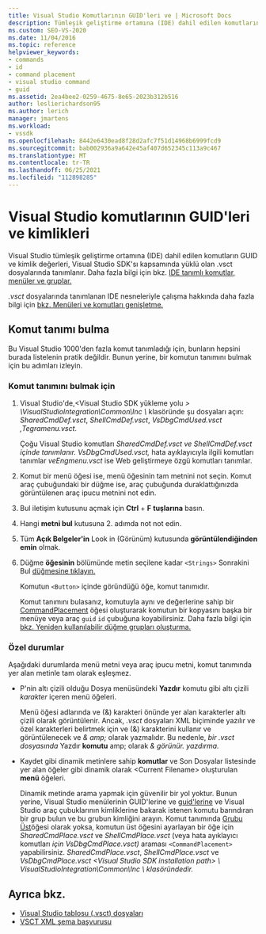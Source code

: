 ```yaml
---
title: Visual Studio Komutlarının GUID'leri ve | Microsoft Docs
description: Tümleşik geliştirme ortamına (IDE) dahil edilen komutların GUID ve Visual Studio değerlerini nasıl bulasınız?
ms.custom: SEO-VS-2020
ms.date: 11/04/2016
ms.topic: reference
helpviewer_keywords:
- commands
- id
- command placement
- visual studio command
- guid
ms.assetid: 2ea4bee2-0259-4675-8e65-2023b312b516
author: leslierichardson95
ms.author: lerich
manager: jmartens
ms.workload:
- vssdk
ms.openlocfilehash: 8442e6430ead8f28d2afc7f51d14968b6999fcd9
ms.sourcegitcommit: bab002936a9a642e45af407d652345c113a9c467
ms.translationtype: MT
ms.contentlocale: tr-TR
ms.lasthandoff: 06/25/2021
ms.locfileid: "112898285"
---
```

# <a name="guids-and-ids-of-visual-studio-commands"></a>Visual Studio komutlarının GUID'leri ve kimlikleri
Visual Studio tümleşik geliştirme ortamına (IDE) dahil edilen komutların GUID ve kimlik değerleri, Visual Studio SDK'sı kapsamında yüklü olan .vsct dosyalarında tanımlanır. Daha fazla bilgi için bkz. [IDE tanımlı komutlar, menüler ve gruplar.](../../extensibility/internals/ide-defined-commands-menus-and-groups.md)

 *.vsct* dosyalarında tanımlanan IDE nesneleriyle çalışma hakkında daha fazla bilgi için [bkz. Menüleri ve komutları genişletme.](../../extensibility/extending-menus-and-commands.md)

## <a name="find-a-command-definition"></a>Komut tanımı bulma
 Bu Visual Studio 1000'den fazla komut tanımladığı için, bunların hepsini burada listelenin pratik değildir. Bunun yerine, bir komutun tanımını bulmak için bu adımları izleyin.

### <a name="to-locate-a-command-definition"></a>Komut tanımını bulmak için

1. Visual Studio'de,<Visual Studio SDK yükleme yolu *\> \VisualStudioIntegration\Common\Inc \\* klasöründe şu dosyaları açın: *SharedCmdDef.vsct*, *ShellCmdDef.vsct*, *VsDbgCmdUsed.vsct* *,Tegramenu.vsct*.

    Çoğu Visual Studio komutları *SharedCmdDef.vsct ve* *ShellCmdDef.vsct içinde tanımlanır.* *VsDbgCmdUsed.vsct,* hata ayıklayıcıyla ilgili komutları tanımlar *veEngmenu.vsct* ise Web geliştirmeye özgü komutları tanımlar.

2. Komut bir menü öğesi ise, menü öğesinin tam metnini not seçin. Komut araç çubuğundaki bir düğme ise, araç çubuğunda duraklattığınızda görüntülenen araç ipucu metnini not edin.

3. Bul iletişim kutusunu açmak için **Ctrl** + **F** **tuşlarına** basın.

4. Hangi **metni bul** kutusuna 2. adımda not not edin.

5. Tüm **Açık Belgeler'in** Look in (Görünüm) kutusunda **görüntülendiğinden emin** olmak.

6. Düğme **öğesinin** bölümünde metin seçilene kadar `<Strings>` Sonrakini Bul [düğmesine tıklayın.](../../extensibility/button-element.md)

    Komutun `<Button>` içinde göründüğü öğe, komut tanımıdır.

   Komut tanımını bulasanız, komutuyla aynı ve değerlerine sahip bir [CommandPlacement](../../extensibility/commandplacement-element.md) öğesi oluşturarak komutun bir kopyasını başka bir menüye veya araç `guid` `id` çubuğuna koyabilirsiniz. Daha fazla bilgi için [bkz. Yeniden kullanılabilir düğme grupları oluşturma.](../../extensibility/creating-reusable-groups-of-buttons.md)

### <a name="special-cases"></a>Özel durumlar
 Aşağıdaki durumlarda menü metni veya araç ipucu metni, komut tanımında yer alan metinle tam olarak eşleşmez.

- P'nin altı çizili olduğu Dosya menüsündeki **Yazdır** komutu gibi altı çizili *karakter* içeren menü öğeleri. 

     Menü öğesi adlarında ve (&) karakteri önünde yer alan karakterler altı çizili olarak görüntülenir. Ancak, *.vsct* dosyaları XML biçiminde yazılır ve özel karakterleri belirtmek için ve (&) karakterini kullanır ve görüntülenecek ve *&amp; amp;* olarak yazmalıdır. Bu nedenle, *bir .vsct dosyasında* Yazdır **komutu** amp; olarak *&amp; görünür. yazdırma.*

- Kaydet gibi dinamik metinlere sahip **komutlar** ve Son Dosyalar listesinde yer alan öğeler gibi dinamik olarak \<Current Filename\> oluşturulan **menü** öğeleri.

     Dinamik metinde arama yapmak için güvenilir bir yol yoktur. Bunun yerine, Visual Studio menülerinin GUID'lerine ve [guid'lerine](../../extensibility/internals/guids-and-ids-of-visual-studio-menus.md) ve Visual Studio [](../../extensibility/internals/guids-and-ids-of-visual-studio-toolbars.md)araç çubuklarının kimliklerine bakarak istenen komutu barındıran bir grup bulun ve bu grubun kimliğini arayın. Komut tanımında [Grubu Üst](../../extensibility/parent-element.md)öğesi olarak yoksa, komutun üst öğesini ayarlayan bir öğe için *SharedCmdPlace.vsct* ve *ShellCmdPlace.vsct* (veya hata ayıklayıcı komutları *için VsDbgCmdPlace.vsct)* araması `<CommandPlacement>` yapabilirsiniz. *SharedCmdPlace.vsct*, *ShellCmdPlace.vsct* ve *VsDbgCmdPlace.vsct* *\<Visual Studio SDK installation path\> \ VisualStudioIntegration\Common\Inc \\ klasöründedir.*

## <a name="see-also"></a>Ayrıca bkz.

- [Visual Studio tablosu (.vsct) dosyaları](../../extensibility/internals/visual-studio-command-table-dot-vsct-files.md)
- [VSCT XML şema başvurusu](../../extensibility/vsct-xml-schema-reference.md)
